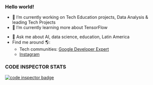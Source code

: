 <!-- ### Hi there 👋 -->

<!--
**leslysandra/leslysandra** is a ✨ _special_ ✨ repository because its `README.md` (this file) appears on your GitHub profile.
-->

<h3>Hello world!</h3>

- 🔭 I’m currently working on Tech Education projects, Data Analysis & leading Tech Projects
- 🌱 I’m currently learning more about TensorFlow
<!--  - 👯 I’m looking to collaborate on ...
- 🤔 I’m looking for help with ... -->
- 💬 Ask me about AI, data science, education, Latin America
- Find me around 🌎:
  * Tech communities: [Google Developer Expert](https://twitter.com/GoogleDevExpert)
  * [Instagram](https://www.instagram.com/leslysandra)


<h3>CODE INSPECTOR STATS</h3>
<a href="https://frontend.code-inspector.com/public/user/github/leslysandra">
   <img src="https://code-inspector.com/public/badge/user/github/leslysandra" alt="code inspector badge" />
</a>


<!--
- 📫 How to reach me:
- 😄 Pronouns: ...
- ⚡ Fun fact: ... -->

